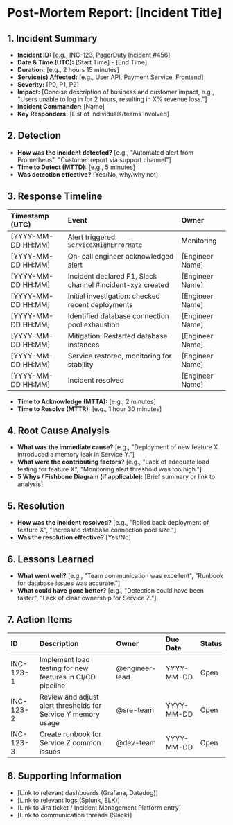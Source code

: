 # Post-Mortem Report: [Incident Title]

## 1. Incident Summary

*   **Incident ID:** [e.g., INC-123, PagerDuty Incident #456]
*   **Date & Time (UTC):** [Start Time] - [End Time]
*   **Duration:** [e.g., 2 hours 15 minutes]
*   **Service(s) Affected:** [e.g., User API, Payment Service, Frontend]
*   **Severity:** [P0, P1, P2]
*   **Impact:** [Concise description of business and customer impact, e.g., "Users unable to log in for 2 hours, resulting in X% revenue loss."]
*   **Incident Commander:** [Name]
*   **Key Responders:** [List of individuals/teams involved]

## 2. Detection

*   **How was the incident detected?** [e.g., "Automated alert from Prometheus", "Customer report via support channel"]
*   **Time to Detect (MTTD):** [e.g., 5 minutes]
*   **Was detection effective?** [Yes/No, why/why not]

## 3. Response Timeline

| Timestamp (UTC) | Event                                                              | Owner          |
| :-------------- | :----------------------------------------------------------------- | :------------- |
| [YYYY-MM-DD HH:MM] | Alert triggered: `ServiceXHighErrorRate`                           | Monitoring     |
| [YYYY-MM-DD HH:MM] | On-call engineer acknowledged alert                                | [Engineer Name]|
| [YYYY-MM-DD HH:MM] | Incident declared P1, Slack channel #incident-xyz created          | [Engineer Name]|
| [YYYY-MM-DD HH:MM] | Initial investigation: checked recent deployments                  | [Engineer Name]|
| [YYYY-MM-DD HH:MM] | Identified database connection pool exhaustion                     | [Engineer Name]|
| [YYYY-MM-DD HH:MM] | Mitigation: Restarted database instances                           | [Engineer Name]|
| [YYYY-MM-DD HH:MM] | Service restored, monitoring for stability                         | [Engineer Name]|
| [YYYY-MM-DD HH:MM] | Incident resolved                                                  | [Engineer Name]|

*   **Time to Acknowledge (MTTA):** [e.g., 2 minutes]
*   **Time to Resolve (MTTR):** [e.g., 1 hour 30 minutes]

## 4. Root Cause Analysis

*   **What was the immediate cause?** [e.g., "Deployment of new feature X introduced a memory leak in Service Y."]
*   **What were the contributing factors?** [e.g., "Lack of adequate load testing for feature X", "Monitoring alert threshold was too high."]
*   **5 Whys / Fishbone Diagram (if applicable):** [Brief summary or link to analysis]

## 5. Resolution

*   **How was the incident resolved?** [e.g., "Rolled back deployment of feature X", "Increased database connection pool size."]
*   **Was the resolution effective?** [Yes/No]

## 6. Lessons Learned

*   **What went well?** [e.g., "Team communication was excellent", "Runbook for database issues was accurate."]
*   **What could have gone better?** [e.g., "Detection could have been faster", "Lack of clear ownership for Service Z."]

## 7. Action Items

| ID    | Description                                                              | Owner          | Due Date   | Status    |
| :---- | :----------------------------------------------------------------------- | :------------- | :--------- | :-------- |
| INC-123-1 | Implement load testing for new features in CI/CD pipeline                | @engineer-lead | YYYY-MM-DD | Open      |
| INC-123-2 | Review and adjust alert thresholds for Service Y memory usage            | @sre-team      | YYYY-MM-DD | Open      |
| INC-123-3 | Create runbook for Service Z common issues                               | @dev-team      | YYYY-MM-DD | Open      |

## 8. Supporting Information

*   [Link to relevant dashboards (Grafana, Datadog)]
*   [Link to relevant logs (Splunk, ELK)]
*   [Link to Jira ticket / Incident Management Platform entry]
*   [Link to communication threads (Slack)]
